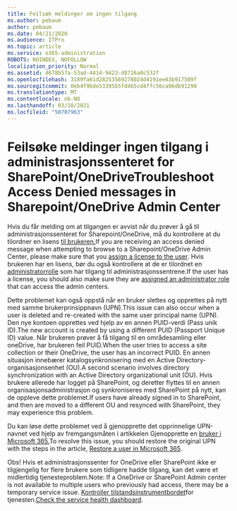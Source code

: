 ```yaml
---
title: Feilsøk meldinger om ingen tilgang
ms.author: pebaum
author: pebaum
ms.date: 04/21/2020
ms.audience: ITPro
ms.topic: article
ms.service: o365-administration
ROBOTS: NOINDEX, NOFOLLOW
localization_priority: Normal
ms.assetid: d678b57a-53ad-4414-9423-d8726a0c532f
ms.openlocfilehash: 3189fa61d28253569278024d4191ee63b917509f
ms.sourcegitcommit: 0eb4f9bde53395b5fd4b5cd4ffc56ca96db91298
ms.translationtype: MT
ms.contentlocale: nb-NO
ms.lasthandoff: 03/10/2021
ms.locfileid: "50707963"
---
```

# <a name="troubleshoot-access-denied-messages-in-sharepointonedrive-admin-center"></a><span data-ttu-id="362c7-102">Feilsøke meldinger ingen tilgang i administrasjonssenteret for SharePoint/OneDrive</span><span class="sxs-lookup"><span data-stu-id="362c7-102">Troubleshoot Access Denied messages in Sharepoint/OneDrive Admin Center</span></span>

<span data-ttu-id="362c7-103">Hvis du får melding om at tilgangen er avvist når du prøver å gå til administrasjonssenteret for Sharepoint/OneDrive, må du kontrollere at du tilordner en lisens [til brukeren.](https://docs.microsoft.com/microsoft-365/admin/add-users/add-users)</span><span class="sxs-lookup"><span data-stu-id="362c7-103">If you are receiving an access denied message when attempting to browse to a Sharepoint/OneDrive Admin Center, please make sure that you [assign a license to the user](https://docs.microsoft.com/microsoft-365/admin/add-users/add-users).</span></span> <span data-ttu-id="362c7-104">Hvis brukeren har en lisens, bør du også kontrollere at de er tilordnet en [administratorrolle](https://docs.microsoft.com/microsoft-365/admin/add-users/about-admin-roles) som har tilgang til administrasjonssentrene.</span><span class="sxs-lookup"><span data-stu-id="362c7-104">If the user has a license, you should also make sure they are [assigned an administrator role](https://docs.microsoft.com/microsoft-365/admin/add-users/about-admin-roles) that can access the admin centers.</span></span>

<span data-ttu-id="362c7-105">Dette problemet kan også oppstå når en bruker slettes og opprettes på nytt med samme brukerprinsippnavn (UPN).</span><span class="sxs-lookup"><span data-stu-id="362c7-105">This issue can also occur when a user is deleted and re-created with the same user principal name (UPN).</span></span> <span data-ttu-id="362c7-106">Den nye kontoen opprettes ved hjelp av en annen PUID-verdi (Pass unik ID).</span><span class="sxs-lookup"><span data-stu-id="362c7-106">The new account is created by using a different PUID (Passport Unique ID) value.</span></span> <span data-ttu-id="362c7-107">Når brukeren prøver å få tilgang til en områdesamling eller oneDrive, har brukeren feil PUID.</span><span class="sxs-lookup"><span data-stu-id="362c7-107">When the user tries to access a site collection or their OneDrive, the user has an incorrect PUID.</span></span> <span data-ttu-id="362c7-108">En annen situasjon innebærer katalogsynkronisering med en Active Directory-organisasjonsenhet (OU).</span><span class="sxs-lookup"><span data-stu-id="362c7-108">A second scenario involves directory synchronization with an Active Directory organizational unit (OU).</span></span> <span data-ttu-id="362c7-109">Hvis brukere allerede har logget på SharePoint, og deretter flyttes til en annen organisasjonsadministrasjon og synkroniseres med SharePoint på nytt, kan de oppleve dette problemet.</span><span class="sxs-lookup"><span data-stu-id="362c7-109">If users have already signed in to SharePoint, and then are moved to a different OU and resynced with SharePoint, they may experience this problem.</span></span>

<span data-ttu-id="362c7-110">Du kan løse dette problemet ved å gjenopprette det opprinnelige UPN-navnet ved hjelp av fremgangsmåten i artikkelen Gjenopprette en [bruker i Microsoft 365.](https://docs.microsoft.com/microsoft-365/admin/add-users/restore-user)</span><span class="sxs-lookup"><span data-stu-id="362c7-110">To resolve this issue, you should restore the original UPN with the steps in the article, [Restore a user in Microsoft 365](https://docs.microsoft.com/microsoft-365/admin/add-users/restore-user).</span></span>

<span data-ttu-id="362c7-111">Obs! Hvis et administrasjonssenter for OneDrive eller SharePoint ikke er tilgjengelig for flere brukere som tidligere hadde tilgang, kan det være et midlertidig tjenesteproblem.</span><span class="sxs-lookup"><span data-stu-id="362c7-111">Note: If a OneDrive or SharePoint Admin center is not available to multiple users who previously had access, there may be a temporary service issue.</span></span>  <span data-ttu-id="362c7-112">[Kontroller tilstandsinstrumentbordet](https://portal.office.com/adminportal/home#/servicehealth)for tjenesten.</span><span class="sxs-lookup"><span data-stu-id="362c7-112">[Check the service health dashboard](https://portal.office.com/adminportal/home#/servicehealth).</span></span>


